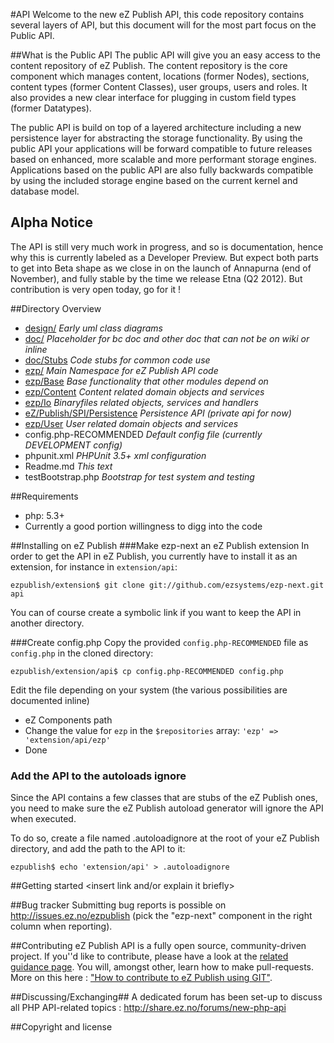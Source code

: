 #API
Welcome to the new eZ Publish API, this code repository contains several layers of API, but this document will for the most part focus on the Public API.

##What is the Public API
The public API will give you an easy access to the content repository of eZ Publish. The content repository is the core component which manages content, locations (former Nodes), sections, content types (former Content Classes), user groups, users and roles. It also provides a new clear interface for plugging in custom field types (former Datatypes).

The public API is build on top of a layered architecture including a new persistence layer for abstracting the storage functionality. By using the public API your applications will be forward compatible to future releases based on enhanced, more scalable and more performant storage engines. Applications based on the public API are also fully backwards compatible by using the included storage engine based on the current kernel and database model.

## Alpha Notice
The API is still very much work in progress, and so is documentation, hence why this is currently labeled as a Developer Preview. But expect both parts to get into Beta shape as we close in on the launch of Annapurna (end of November), and fully stable by the time we release Etna (Q2 2012). But contribution is very open today, go for it !

##Directory Overview
* [design/](/ezsystems/ezp-next/tree/master/design/)	 *Early uml class diagrams*
* [doc/](/ezsystems/ezp-next/tree/master/doc/)  *Placeholder for bc doc and other doc that can not be on wiki or inline*
* [doc/Stubs](/ezsystems/ezp-next/tree/master/doc/Stubs/)  *Code stubs for common code use*
* [ezp/](/ezsystems/ezp-next/tree/master/ezp/)  *Main Namespace for eZ Publish API code*
* [ezp/Base](/ezsystems/ezp-next/tree/master/ezp/Base/)  *Base functionality that other modules depend on*
* [ezp/Content](/ezsystems/ezp-next/tree/master/ezp/Content/)  *Content related domain objects and services*
* [ezp/Io](/ezsystems/ezp-next/tree/master/ezp/Io/)  *Binaryfiles related objects, services and handlers*
* [eZ/Publish/SPI/Persistence](/ezsystems/ezp-next/tree/master/eZ/Publish/SPI/Persistence/)  *Persistence API (private api for now)*
* [ezp/User](/ezsystems/ezp-next/tree/master/ezp/User/)  *User related domain objects and services*
* config.php-RECOMMENDED  *Default config file (currently DEVELOPMENT config)*
* phpunit.xml  *PHPUnit 3.5+ xml configuration*
* Readme.md  *This text*
* testBootstrap.php  *Bootstrap for test system and testing*

##Requirements
* php: 5.3+
* Currently a good portion willingness to digg into the code

##Installing on eZ Publish
###Make ezp-next an eZ Publish extension
In order to get the API in eZ Publish, you currently have to install it as an extension, for instance in `extension/api`:

	ezpublish/extension$ git clone git://github.com/ezsystems/ezp-next.git api

You can of course create a symbolic link if you want to keep the API in another directory.

###Create config.php
Copy the provided `config.php-RECOMMENDED` file as `config.php` in the cloned directory:

	ezpublish/extension/api$ cp config.php-RECOMMENDED config.php

Edit the file depending on your system (the various possibilities are documented inline)

* eZ Components path
* Change the value for `ezp` in the `$repositories` array:
  `'ezp' => 'extension/api/ezp'`
* Done

### Add the API to the autoloads ignore
Since the API contains a few classes that are stubs of the eZ Publish ones, you  need to make sure the eZ Publish autoload generator
will ignore the API when executed.

To do so, create a file named .autoloadignore at the root of your eZ Publish directory, and add the path to the API to it:

	ezpublish$ echo 'extension/api' > .autoloadignore

##Getting started
<insert link and/or explain it briefly>

##Bug tracker
Submitting bug reports is possible on http://issues.ez.no/ezpublish (pick the "ezp-next" component in the right column when reporting).

##Contributing
eZ Publish API is a fully open source, community-driven project. If you''d like to contribute, please have a look at the [related guidance page](http://share.ez.no/get-involved/develop). You will, amongst other, learn how to make pull-requests. More on this here : ["How to contribute to eZ Publish using GIT"](http://share.ez.no/learn/ez-publish/how-to-contribute-to-ez-publish-using-git).

##Discussing/Exchanging##
A dedicated forum has been set-up to discuss all PHP API-related topics : http://share.ez.no/forums/new-php-api

##Copyright and license
<insert>
